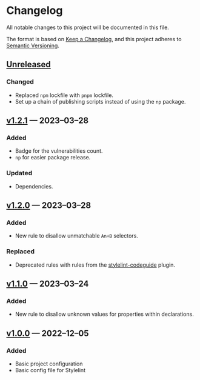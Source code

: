 # Changelog

All notable changes to this project will be documented in this file.

The format is based on [Keep a Changelog](https://keepachangelog.com/en/1.0.0/), and this project adheres to [Semantic Versioning](https://semver.org/spec/v2.0.0.html).

## [Unreleased]

### Changed

- Replaced `npm` lockfile with `pnpm` lockfile.
- Set up a chain of publishing scripts instead of using the `np` package.

## [v1.2.1] — 2023–03–28

### Added

- Badge for the vulnerabilities count.
- `np` for easier package release.

### Updated

- Dependencies.

## [v1.2.0] — 2023–03–28

### Added

- New rule to disallow unmatchable `An+B` selectors.

### Replaced

- Deprecated rules with rules from the [stylelint-codeguide](https://github.com/firefoxic/stylelint-codeguide/) plugin.

## [v1.1.0] — 2023–03–24

### Added

- New rule to disallow unknown values for properties within declarations.

## [v1.0.0] — 2022–12–05

### Added

- Basic project configuration
- Basic config file for Stylelint

[Unreleased]: https://github.com/firefoxic/gulp-stacksvg/compare/v1.2.1...HEAD
[v1.2.1]: https://github.com/firefoxic/gulp-stacksvg/releases/tag/v1.2.1
[v1.2.0]: https://github.com/firefoxic/gulp-stacksvg/releases/tag/v1.2.0
[v1.1.0]: https://github.com/firefoxic/gulp-stacksvg/releases/tag/v1.1.0
[v1.0.0]: https://github.com/firefoxic/gulp-stacksvg/releases/tag/v1.0.0
